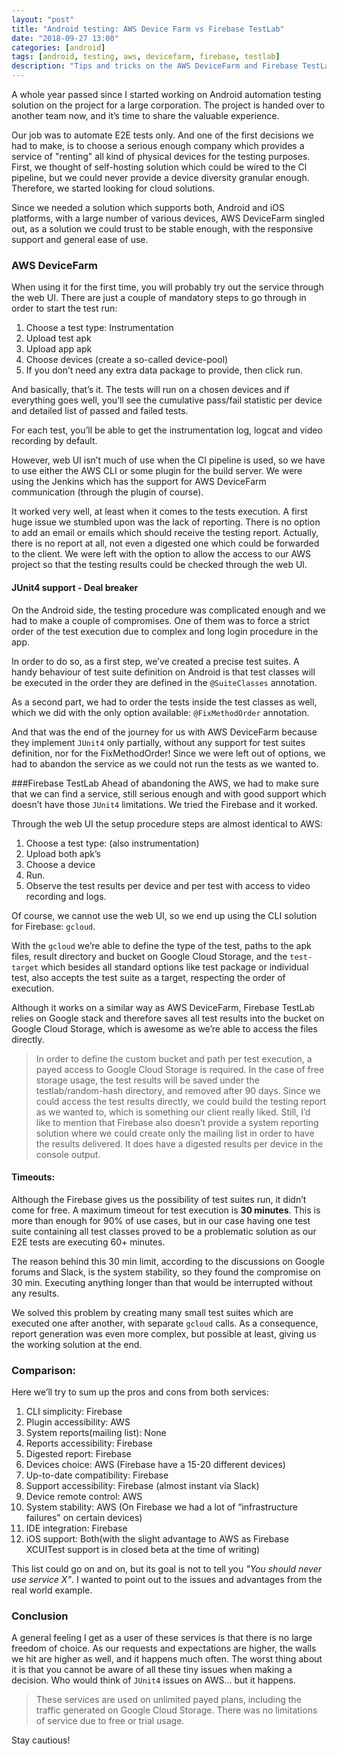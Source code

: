 ```yaml
---
layout: "post"
title: "Android testing: AWS Device Farm vs Firebase TestLab"
date: "2018-09-27 13:00"
categories: [android]
tags: [android, testing, aws, devicefarm, firebase, testlab]
description: "Tips and tricks on the AWS DeviceFarm and Firebase TestLab."
---
```


A whole year passed since I started working on Android automation testing solution on the project for a large corporation. The project is handed over to another team now, and it’s time to share the valuable experience.

Our job was to automate E2E tests only. And one of the first decisions we had to make, is to choose a serious enough company which provides a service of "renting" all kind of physical devices for the testing purposes. First, we thought of self-hosting solution which could be wired to the Cl pipeline, but we could never provide a device diversity granular enough. Therefore, we started looking for cloud solutions.

Since we needed a solution which supports both, Android and iOS platforms, with a large number of various devices, AWS DeviceFarm singled out, as a solution we could trust to be stable enough, with the responsive support and general ease of use.

### AWS DeviceFarm

When using it for the first time, you will probably try out the service through the web UI. There are just a couple of mandatory steps to go through in order to start the test run:

1. Choose a test type: Instrumentation
2. Upload test apk
3. Upload app apk
4. Choose devices (create a so-called device-pool)
5. If you don’t need any extra data package to provide, then click run.

And basically, that’s it. The tests will run on a chosen devices and if everything goes well, you’ll see the cumulative pass/fail statistic per device and detailed list of passed and failed tests.

For each test, you’ll be able to get the instrumentation log, logcat and video recording by default.

However, web UI isn’t much of use when the CI pipeline is used, so we have to use either the AWS CLI or some plugin for the build server. We were using the Jenkins which has the support for AWS DeviceFarm communication (through the plugin of course).

It worked very well, at least when it comes to the tests execution. A first huge issue we stumbled upon was the lack of reporting. There is no option to add an email or emails which should receive the testing report. Actually, there is no report at all, not even a digested one which could be forwarded to the client. We were left with the option to allow the access to our AWS project so that the testing results could be checked through the web Ul.

#### JUnit4 support - Deal breaker

On the Android side, the testing procedure was complicated enough and we had to make a couple of compromises. One of them was to force a strict order of the test execution due to complex and long login procedure in the app.

In order to do so, as a first step, we’ve created a precise test suites. A handy behaviour of test suite definition on Android is that test classes will be executed in the order they are defined in the `@SuiteClasses` annotation.

As a second part, we had to order the tests inside the test classes as well, which we did with the only option available: `@FixMethodOrder` annotation.

And that was the end of the journey for us with AWS DeviceFarm because they implement `JUnit4` only partially, without any support for test suites definition, nor for the FixMethodOrder! Since we were left out of options, we had to abandon the service as we could not run the tests as we wanted to.

###Firebase TestLab
Ahead of abandoning the AWS, we had to make sure that we can find a service, still serious enough and with good support which doesn’t have those `JUnit4` limitations. We tried the Firebase and it worked.

Through the web UI the setup procedure steps are almost identical to AWS:

1. Choose a test type: (also instrumentation)
2. Upload both apk’s
3. Choose a device
4. Run.
5. Observe the test results per device and per test with access to video recording and logs.

Of course, we cannot use the web UI, so we end up using the CLI solution for Firebase: `gcloud`.

With the `gcloud` we’re able to define the type of the test, paths to the apk files, result directory and bucket on Google Cloud Storage, and the `test-target` which besides all standard options like test package or individual test, also accepts the test suite as a target, respecting the order of execution.

Although it works on a similar way as AWS DeviceFarm, Firebase TestLab relies on Google stack and therefore saves all test results into the bucket on Google Cloud Storage, which is awesome as we’re able to access the files directly.

>In order to define the custom bucket and path per test execution, a payed access to Google Cloud Storage is required. In the case of free storage usage, the test results will be saved under the testlab/random-hash directory, and removed after 90 days.
Since we could access the test results directly, we could build the testing report as we wanted to, which is something our client really liked. Still, I’d like to mention that Firebase also doesn’t provide a system reporting solution where we could create only the mailing list in order to have the results delivered. It does have a digested results per device in the console output.

#### Timeouts:

Although the Firebase gives us the possibility of test suites run, it didn’t come for free. A maximum timeout for test execution is **30 minutes**. This is more than enough for 90% of use cases, but in our case having one test suite containing all test classes proved to be a problematic solution as our E2E tests are executing 60+ minutes.

The reason behind this 30 min limit, according to the discussions on Google forums and Slack, is the system stability, so they found the compromise on 30 min. Executing anything longer than that would be interrupted without any results.

We solved this problem by creating many small test suites which are executed one after another, with separate `gcloud` calls. As a consequence, report generation was even more complex, but possible at least, giving us the working solution at the end.

### Comparison:
Here we’ll try to sum up the pros and cons from both services:

1. CLI simplicity: Firebase
2. Plugin accessibility: AWS
3. System reports(mailing list): None
4. Reports accessibility: Firebase
5. Digested report: Firebase
6. Devices choice: AWS (Firebase have a 15-20 different devices)
7. Up-to-date compatibility: Firebase
8. Support accessibility: Firebase (almost instant via Slack)
9. Device remote control: AWS
10. System stability: AWS (On Firebase we had a lot of “infrastructure failures" on certain devices)
11. IDE integration: Firebase
12. iOS support: Both(with the slight advantage to AWS as Firebase XCUITest support is in closed beta at the time of writing)

This list could go on and on, but its goal is not to tell you _"You should never use service X"_. I wanted to point out to the issues and advantages from the real world example.

### Conclusion
A general feeling I get as a user of these services is that there is no large freedom of choice. As our requests and expectations are higher, the walls we hit are higher as well, and it happens much often. The worst thing about it is that you cannot be aware of all these tiny issues when making a decision. Who would think of `JUnit4` issues on AWS… but it happens.

>These services are used on unlimited payed plans, including the traffic generated on Google Cloud Storage. There was no limitations of service due to free or trial usage.

Stay cautious!
